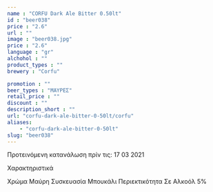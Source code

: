 ```yaml
---
name : "CORFU Dark Ale Bitter 0.50lt"
id : "beer038"
price : "2.6"
url : ""
image : "beer038.jpg"
price : "2.6"
language : "gr"
alchohol : ""
product_types : ""
brewery : "Corfu"

promotion : ""
beer_types : "ΜΑΥΡΕΣ"
retail_price : ""
discount : ""
description_short : ""
url: "corfu-dark-ale-bitter-0-50lt/corfu"
aliases: 
    - "corfu-dark-ale-bitter-0-50lt"
slug: "beer038"
---
```


Προτεινόμενη κατανάλωση πρίν τις: 17 03 2021

Χαρακτηριστικά

Χρώμα
Μαύρη
Συσκευασία
Μπουκάλι
Περιεκτικότητα Σε Αλκοόλ
5%